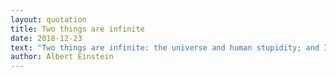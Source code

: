 ```yaml
---
layout: quotation
title: Two things are infinite
date: 2018-12-23
text: "Two things are infinite: the universe and human stupidity; and I'm not sure about the universe."
author: Albert Einstein
---
```

